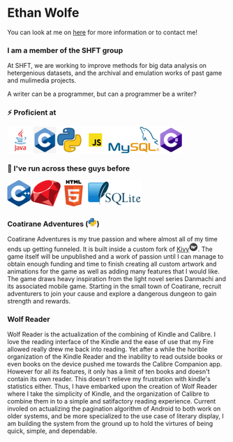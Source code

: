 # Ethan Wolfe
You can look at me on [here](https://ethan-wolfe.myftp.biz) for more information or to contact me!

### I am a member of the SHFT group
At SHFT, we are working to improve methods for big data analysis on hetergenious datasets, and the archival and emulation works of past game and mulimedia projects.

A writer can be a programmer, but can a programmer be a writer?

### ⚡ Proficient at
<img src="java.png" height="60"></img><img src="c.png" height="60"></img><img src="python.png" height="60"></img><img src="javascript.png" height="60"></img><img src="mysql.png" height="60"></img><img src="C_Sharp_logo.svg" height="60"></img>
### 🏃 I've run across these guys before
<img src="C_plus_plus.png" height="60"></img><img src="ruby.png" height="60"></img><img src="html.png" height="60"></img><img src="sqlite.png" height="60"></img>

### Coatirane Adventures (<img src="python.png" width="20" height="20"></img>)

Coatirane Adventures is my true passion and where almost all of my time ends up getting funneled. It is built inside a custom fork of [Kivy](https://github.com/eman1can/kivy)<img src="kivy.png" width="20" height="20"></img>. The game itself will be unpublished and a work of passion until I can manage to obtain enough funding and time to finish creating all custom artwork and animations for the game as well as adding many features that I would like. The game draws heavy inspiration from the light novel series Danmachi and its associated mobile game.
Starting in the small town of Coatirane, recruit adventurers to join your cause and explore a dangerous dungeon to gain strength and rewards.

### Wolf Reader

Wolf Reader is the actualization of the combining of Kindle and Calibre. I love the reading interface of the Kindle and the ease of use that my Fire allowed really drew me back into reading. Yet after a while the horible organization of the Kindle Reader and the inability to read outside books or even books on the device pushed me towards the Calibre Companion app. However for all its features, it only has a limit of ten books and doesn't contain its own reader. This doesn't relieve my frustration with kindle's statistics either. Thus, I have embarked upon the creation of Wolf Reader where I take the simplicity of Kindle, and the organization of Calibre to combine them in to a simple and satifactory reading experience. Current involed on actualizing the pagination algorithm of Android to both work on older systems, and be more specialized to the use case of literary display, I am building the system from the ground up to hold the virtures of being quick, simple, and dependable.
